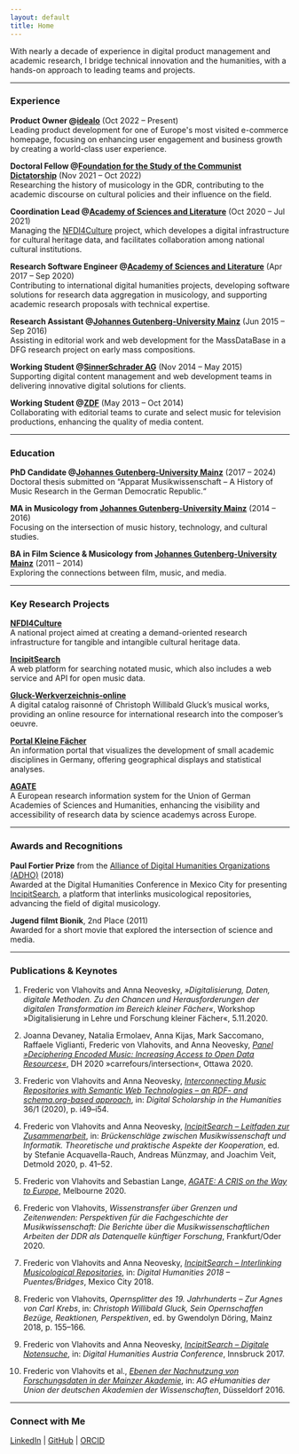 ```yaml
---
layout: default
title: Home
---
```


With nearly a decade of experience in digital product management and academic research, I bridge technical innovation and the humanities, with a hands-on approach to leading teams and projects.

---

### Experience

**Product Owner @[idealo](https://www.idealo.de)** (Oct 2022 – Present)  
Leading product development for one of Europe's most visited e-commerce homepage, focusing on enhancing user engagement and business growth by creating a world-class user experience.

**Doctoral Fellow @[Foundation for the Study of the Communist Dictatorship](https://www.bundesstiftung-aufarbeitung.de/)** (Nov 2021 – Oct 2022)  
Researching the history of musicology in the GDR, contributing to the academic discourse on cultural policies and their influence on the field.

**Coordination Lead @[Academy of Sciences and Literature](https://www.adwmainz.de/)** (Oct 2020 – Jul 2021)  
Managing the [NFDI4Culture](https://nfdi4culture.de/) project, which developes a digital infrastructure for cultural heritage data, and facilitates collaboration among national cultural institutions.

**Research Software Engineer @[Academy of Sciences and Literature](https://www.adwmainz.de/)** (Apr 2017 – Sep 2020)  
Contributing to international digital humanities projects, developing software solutions for research data aggregation in musicology, and supporting academic research proposals with technical expertise.

**Research Assistant @[Johannes Gutenberg-University Mainz](https://www.uni-mainz.de)** (Jun 2015 – Sep 2016)  
Assisting in editorial work and web development for the MassDataBase in a DFG research project on early mass compositions.

**Working Student @[SinnerSchrader AG](https://www.sinnerschrader.com)** (Nov 2014 – May 2015)  
Supporting digital content management and web development teams in delivering innovative digital solutions for clients.

**Working Student @[ZDF](https://www.zdf.de)** (May 2013 – Oct 2014)  
Collaborating with editorial teams to curate and select music for television productions, enhancing the quality of media content.

---

### Education

**PhD Candidate @[Johannes Gutenberg-University Mainz](https://www.uni-mainz.de)** (2017 – 2024)  
Doctoral thesis submitted on “Apparat Musikwissenschaft – A History of Music Research in the German Democratic Republic.“

**MA in Musicology from [Johannes Gutenberg-University Mainz](https://www.uni-mainz.de)** (2014 – 2016)  
Focusing on the intersection of music history, technology, and cultural studies.

**BA in Film Science & Musicology from [Johannes Gutenberg-University Mainz](https://www.uni-mainz.de)** (2011 – 2014)  
Exploring the connections between film, music, and media.

---

### Key Research Projects

**[NFDI4Culture](https://nfdi4culture.de/)**  
A national project aimed at creating a demand-oriented research infrastructure for tangible and intangible cultural heritage data.

**[IncipitSearch](https://incipitsearch.de/)**  
A web platform for searching notated music, which also includes a web service and API for open music data.

**[Gluck-Werkverzeichnis-online](https://www.gluck-online.de/)**  
A digital catalog raisonné of Christoph Willibald Gluck’s musical works, providing an online resource for international research into the composer’s oeuvre.

**[Portal Kleine Fächer](https://www.kleinefaecher.de/)**  
An information portal that visualizes the development of small academic disciplines in Germany, offering geographical displays and statistical analyses.

**[AGATE](https://agate.academy/)**  
A European research information system for the Union of German Academies of Sciences and Humanities, enhancing the visibility and accessibility of research data by science academys across Europe.

---

### Awards and Recognitions

**Paul Fortier Prize** from the [Alliance of Digital Humanities Organizations (ADHO)](https://www.adho.org) (2018)  
Awarded at the Digital Humanities Conference in Mexico City for presenting [IncipitSearch](https://dh2018.adho.org/en/incipitsearch-interlinking-musicological-repositories/), a platform that interlinks musicological repositories, advancing the field of digital musicology.

**Jugend filmt Bionik**, 2nd Place (2011)  
Awarded for a short movie that explored the intersection of science and media.

---

### Publications & Keynotes

1. Frederic von Vlahovits and Anna Neovesky, *»Digitalisierung, Daten, digitale Methoden. Zu den Chancen und Herausforderungen der digitalen Transformation im Bereich kleiner Fächer«*, Workshop »Digitalisierung in Lehre und Forschung kleiner Fächer«, 5.11.2020.

2. Joanna Devaney, Natalia Ermolaev, Anna Kijas, Mark Saccomano, Raffaele Viglianti, Frederic von Vlahovits, and Anna Neovesky, *[Panel »Deciphering Encoded Music: Increasing Access to Open Data Resources«](https://dblp.org/rec/conf/dihu/DevaneyEKNSVV20.html)*, DH 2020 »carrefours/intersection«, Ottawa 2020.

3. Frederic von Vlahovits and Anna Neovesky, *[Interconnecting Music Repositories with Semantic Web Technologies – an RDF- and schema.org-based approach](https://doi.org/10.1093/llc/fqaa019)*, in: *Digital Scholarship in the Humanities* 36/1 (2020), p. i49–i54.

4. Frederic von Vlahovits and Anna Neovesky, *[IncipitSearch – Leitfaden zur Zusammenarbeit](https://doi.org/10.25366/2020.93)*, in: *Brückenschläge zwischen Musikwissenschaft und Informatik. Theoretische und praktische Aspekte der Kooperation*, ed. by Stefanie Acquavella-Rauch, Andreas Münzmay, and Joachim Veit, Detmold 2020, p. 41–52.

5. Frederic von Vlahovits and Sebastian Lange, *[AGATE: A CRIS on the Way to Europe](https://www.rd-alliance.org/agate-cris-way-europe)*, Melbourne 2020.

6. Frederic von Vlahovits, *Wissenstransfer über Grenzen und Zeitenwenden: Perspektiven für die Fachgeschichte der Musikwissenschaft: Die Berichte über die Musikwissenschaftlichen Arbeiten der DDR als Datenquelle künftiger Forschung*, Frankfurt/Oder 2020.

7. Frederic von Vlahovits and Anna Neovesky, *[IncipitSearch – Interlinking Musicological Repositories](https://dh2018.adho.org/en/incipitsearch-interlinking-musicological-repositories/)*, in: *Digital Humanities 2018 – Puentes/Bridges*, Mexico City 2018.

8. Frederic von Vlahovits, *Opernsplitter des 19. Jahrhunderts – Zur Agnes von Carl Krebs*, in: *Christoph Willibald Gluck, Sein Opernschaffen Bezüge, Reaktionen, Perspektiven*, ed. by Gwendolyn Döring, Mainz 2018, p. 155–166.

9. Frederic von Vlahovits and Anna Neovesky, *[IncipitSearch – Digitale Notensuche](https://digicademy.github.io/2017-DHA)*, in: *Digital Humanities Austria Conference*, Innsbruck 2017.

10. Frederic von Vlahovits et al., *[Ebenen der Nachnutzung von Forschungsdaten in der Mainzer Akademie](https://digicademy.github.io/2016-agehum-ddorf/)*, in: *AG eHumanities der Union der deutschen Akademien der Wissenschaften*, Düsseldorf 2016.

---

### Connect with Me

[LinkedIn](https://www.linkedin.com/in/vonvlaho/) \| [GitHub](https://github.com/vonvlaho) \| [ORCID](https://orcid.org/0000-0002-1410-0703)
